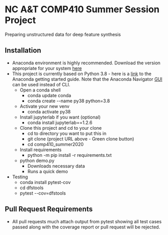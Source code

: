 # NC A&T COMP410 Summer Session Project
Preparing unstructured data for deep feature synthesis
## Installation
* Anaconda environment is highly recommended.  Download the version appropriate for your system [here](https://www.anaconda.com/products/individual)
* This project is currently based on Python 3.8 - here is a [link](https://conda.io/projects/conda/en/latest/user-guide/getting-started.html) to the Anaconda getting started guide. Note that the Anaconda Navigator [GUI](https://docs.anaconda.com/anaconda/navigator/getting-started) can be used instead of CLI.
  * Open a conda shell
    * conda update conda 
    * conda create --name py38 python=3.8
  * Activate your new venv
    * conda activate py38
  * Install jupyterlab if you want (optional)
    * conda install jupyterlab==1.2.6
  * Clone this project and cd to your clone
    * cd to directory you want to put this in 
    * git clone (project URL above - Green clone button)
    * cd comp410_summer2020
  * Install requirements
    * python -m pip install -r requirements.txt
  * python demo.py 
    * Downloads necessary data
    * Runs a quick demo
* Testing
  * conda install pytest-cov
  * cd dfstools
  * pytest --cov=dfstools
## Pull Request Requirements
* All pull requests much attach output from pytest showing all test cases passed along with the coverage report or pull request will be rejected.

